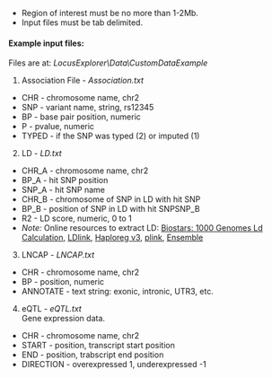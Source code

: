  - Region of interest must be no more than 1-2Mb.  
 - Input files must be tab delimited.

#### Example input files:  
Files are at: *LocusExplorer\\Data\\CustomDataExample*    


1. Association File - *Association.txt*   
 - CHR - chromosome name, chr2
 - SNP - variant name, string, rs12345
 - BP	- base pair position, numeric
 - P - pvalue, numeric
 - TYPED - if the SNP was typed (2) or imputed (1) 

2. LD - *LD.txt*  
 - CHR_A - chromosome name, chr2
 - BP_A	- hit SNP position
 - SNP_A - hit SNP name
 - CHR_B - chromosome of SNP in LD with hit SNP
 - BP_B	- position of SNP in LD with hit SNPSNP_B
 - R2 - LD score, numeric, 0 to 1
- *Note:* Online resources to extract LD: 
[Biostars: 1000 Genomes Ld Calculation](https://www.biostars.org/p/2909/), [LDlink](http://analysistools.nci.nih.gov/LDlink/), [Haploreg v3](http://www.broadinstitute.org/mammals/haploreg/haploreg_v3.php), [plink](http://pngu.mgh.harvard.edu/~purcell/plink/ld.shtml), [Ensemble](http://www.ensembl.info/blog/2015/06/18/1000-genomes-phase-3-frequencies-genotypes-and-ld-data/)

3. LNCAP - *LNCAP.txt*  
 - CHR - chromosome name, chr2
 - BP	- position, numeric
 - ANNOTATE - text string: exonic, intronic, UTR3, etc.
 
4. eQTL - *eQTL.txt*  
Gene expression data.
 - CHR - chromosome name, chr2
 - START - position, transcript start position
 - END - position, trabscript end position
 - DIRECTION - overexpressed 1, underexpressed -1


